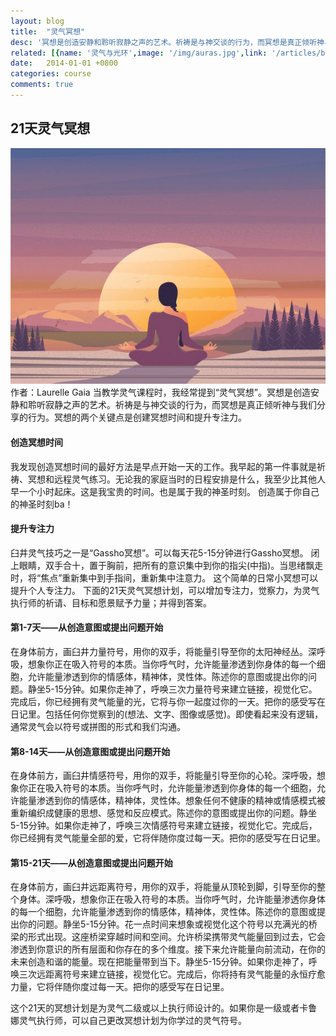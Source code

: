 ```yaml
---
layout: blog
title:  "灵气冥想"
desc: '冥想是创造安静和聆听寂静之声的艺术。祈祷是与神交谈的行为，而冥想是真正倾听神与我们分享的行为。冥想的两个关键点是创建冥想时间和提升专注力。'
related: [{name: '灵气与光环',image: '/img/auras.jpg',link: '/articles/blog-reiki-auras'},{name: '灵气日常运用',image: '/img/life.jpg',link: '/articles/blog-uses-of-reiki'},{name: '灵气21天冥想',image: '/img/meditation.jpg', link: '/articles/blog-reiki-meditation'},{name: '灵气五戒',image: '/img/five-principles.jpg', link: '/articles/blog-five-principle'}]
date:   2014-01-01 +0800
categories: course
comments: true
---
```


<h2>21天灵气冥想</h2>
<img src='/img/meditation.jpg'/>
作者：Laurelle Gaia  
当教学灵气课程时，我经常提到“灵气冥想”。冥想是创造安静和聆听寂静之声的艺术。祈祷是与神交谈的行为，而冥想是真正倾听神与我们分享的行为。冥想的两个关键点是创建冥想时间和提升专注力。

<h4> 创造冥想时间</h4>
我发现创造冥想时间的最好方法是早点开始一天的工作。我早起的第一件事就是祈祷、冥想和远程灵气练习。无论我的家庭当时的日程安排是什么，我至少比其他人早一个小时起床。这是我宝贵的时间。也是属于我的神圣时刻。
创造属于你自己的神圣时刻ba！

<h4>提升专注力</h4>
臼井灵气技巧之一是“Gassho冥想”。可以每天花5-15分钟进行Gassho冥想。
闭上眼睛，双手合十，置于胸前，把所有的意识集中到你的指尖(中指)。当思绪飘走时，将“焦点”重新集中到手指间，重新集中注意力。
这个简单的日常小冥想可以提升个人专注力。
下面的21天灵气冥想计划，可以增加专注力，觉察力，为灵气执行师的祈请、目标和愿景赋予力量；并得到答案。

<h4>第1-7天——从创造意图或提出问题开始</h4>
在身体前方，画臼井力量符号，用你的双手，将能量引导至你的太阳神经丛。深呼吸，想象你正在吸入符号的本质。当你呼气时，允许能量渗透到你身体的每一个细胞，允许能量渗透到你的情感体，精神体，灵性体。陈述你的意图或提出你的问题。静坐5-15分钟。如果你走神了，呼唤三次力量符号来建立链接，视觉化它。完成后，你已经拥有灵气能量的光，它将与你一起度过你的一天。把你的感受写在日记里。包括任何你觉察到的(想法、文字、图像或感觉)。即使看起来没有逻辑，通常灵气会以符号或拼图的形式和我们沟通。

<h4>第8-14天——从创造意图或提出问题开始</h4>
在身体前方，画臼井情感符号，用你的双手，将能量引导至你的心轮。深呼吸，想象你正在吸入符号的本质。当你呼气时，允许能量渗透到你身体的每一个细胞，允许能量渗透到你的情感体，精神体，灵性体。想象任何不健康的精神或情感模式被重新编织成健康的思想、感觉和反应模式。陈述你的意图或提出你的问题。静坐5-15分钟。如果你走神了，呼唤三次情感符号来建立链接，视觉化它。完成后，你已经拥有灵气能量全部的爱，它将伴随你度过每一天。把你的感受写在日记里。


<h4>第15-21天——从创造意图或提出问题开始</h4>
在身体前方，画臼井远距离符号，用你的双手，将能量从顶轮到脚，引导至你的整个身体。深呼吸，想象你正在吸入符号的本质。当你呼气时，允许能量渗透你身体的每一个细胞，允许能量渗透到你的情感体，精神体，灵性体。陈述你的意图或提出你的问题。静坐5-15分钟。花一点时间来想象或视觉化这个符号以充满光的桥梁的形式出现。这座桥梁穿越时间和空间。允许桥梁携带灵气能量回到过去，它会渗透到你意识的所有层面和你存在的多个维度。接下来允许能量向前流动，在你的未来创造和谐的能量。现在把能量带到当下。静坐5-15分钟。如果你走神了，呼唤三次远距离符号来建立链接，视觉化它。完成后，你将持有灵气能量的永恒疗愈力量，它将伴随你度过每一天。把你的感受写在日记里。

这个21天的冥想计划是为灵气二级或以上执行师设计的。如果你是一级或者卡鲁娜灵气执行师，可以自己更改冥想计划为你学过的灵气符号。

